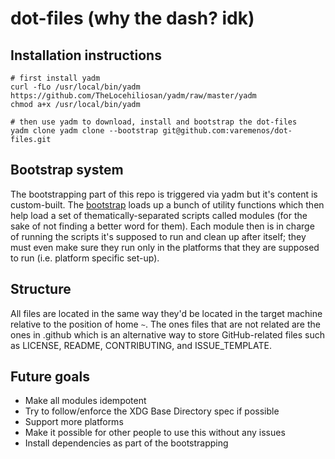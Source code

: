 # dot-files (why the dash? idk)

## Installation instructions

```shell
# first install yadm
curl -fLo /usr/local/bin/yadm https://github.com/TheLocehiliosan/yadm/raw/master/yadm
chmod a+x /usr/local/bin/yadm

# then use yadm to download, install and bootstrap the dot-files
yadm clone yadm clone --bootstrap git@github.com:varemenos/dot-files.git
```

## Bootstrap system

The bootstrapping part of this repo is triggered via yadm but it's content is custom-built.
The [bootstrap](/.config/yadm/bootstrap) loads up a bunch of utility functions which then help load a set of thematically-separated scripts called modules (for the sake of not finding a better word for them). Each module then is in charge of running the scripts it's supposed to run and clean up after itself; they must even make sure they run only in the platforms that they are supposed to run (i.e. platform specific set-up).

## Structure

All files are located in the same way they'd be located in the target machine relative to the position of home `~`.
The ones files that are not related are the ones in .github which is an alternative way to store GitHub-related files such as LICENSE, README, CONTRIBUTING, and ISSUE_TEMPLATE.

## Future goals

* Make all modules idempotent
* Try to follow/enforce the XDG Base Directory spec if possible
* Support more platforms
* Make it possible for other people to use this without any issues
* Install dependencies as part of the bootstrapping
